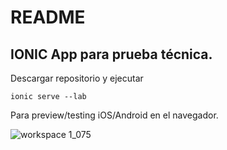# README #

## IONIC App para prueba técnica.
Descargar repositorio y ejecutar

```
ionic serve --lab
```
Para preview/testing iOS/Android en el navegador.

![workspace 1_075](https://cloud.githubusercontent.com/assets/18556541/24992325/2cf0a344-1ff7-11e7-87fd-5184d292721b.png)
